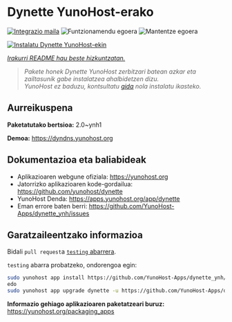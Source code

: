 <!--
Ohart ongi: README hau automatikoki sortu da <https://github.com/YunoHost/apps/tree/master/tools/readme_generator>ri esker
EZ editatu eskuz.
-->

# Dynette YunoHost-erako

[![Integrazio maila](https://dash.yunohost.org/integration/dynette.svg)](https://ci-apps.yunohost.org/ci/apps/dynette/) ![Funtzionamendu egoera](https://ci-apps.yunohost.org/ci/badges/dynette.status.svg) ![Mantentze egoera](https://ci-apps.yunohost.org/ci/badges/dynette.maintain.svg)

[![Instalatu Dynette YunoHost-ekin](https://install-app.yunohost.org/install-with-yunohost.svg)](https://install-app.yunohost.org/?app=dynette)

*[Irakurri README hau beste hizkuntzatan.](./ALL_README.md)*

> *Pakete honek Dynette YunoHost zerbitzari batean azkar eta zailtasunik gabe instalatzea ahalbidetzen dizu.*  
> *YunoHost ez baduzu, kontsultatu [gida](https://yunohost.org/install) nola instalatu ikasteko.*

## Aurreikuspena



**Paketatutako bertsioa:** 2.0~ynh1

**Demoa:** <https://dyndns.yunohost.org>
## Dokumentazioa eta baliabideak

- Aplikazioaren webgune ofiziala: <https://yunohost.org>
- Jatorrizko aplikazioaren kode-gordailua: <https://github.com/yunohost/dynette>
- YunoHost Denda: <https://apps.yunohost.org/app/dynette>
- Eman errore baten berri: <https://github.com/YunoHost-Apps/dynette_ynh/issues>

## Garatzaileentzako informazioa

Bidali `pull request`a [`testing` abarrera](https://github.com/YunoHost-Apps/dynette_ynh/tree/testing).

`testing` abarra probatzeko, ondorengoa egin:

```bash
sudo yunohost app install https://github.com/YunoHost-Apps/dynette_ynh/tree/testing --debug
edo
sudo yunohost app upgrade dynette -u https://github.com/YunoHost-Apps/dynette_ynh/tree/testing --debug
```

**Informazio gehiago aplikazioaren paketatzeari buruz:** <https://yunohost.org/packaging_apps>
